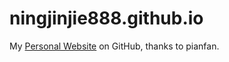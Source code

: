 # ningjinjie888.github.io

My [Personal Website](https://ningjinjie888.github.io) on GitHub, thanks to pianfan.
